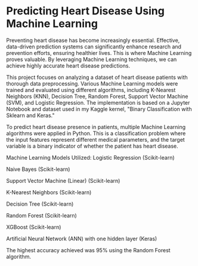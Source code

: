 # Predicting Heart Disease Using Machine Learning

Preventing heart disease has become increasingly essential. Effective, data-driven prediction systems can significantly enhance research and prevention efforts, ensuring healthier lives. This is where Machine Learning proves valuable. By leveraging Machine Learning techniques, we can achieve highly accurate heart disease predictions.

This project focuses on analyzing a dataset of heart disease patients with thorough data preprocessing. Various Machine Learning models were trained and evaluated using different algorithms, including K-Nearest Neighbors (KNN), Decision Tree, Random Forest, Support Vector Machine (SVM), and Logistic Regression. The implementation is based on a Jupyter Notebook and dataset used in my Kaggle kernel, "Binary Classification with Sklearn and Keras."

To predict heart disease presence in patients, multiple Machine Learning algorithms were applied in Python. This is a classification problem where the input features represent different medical parameters, and the target variable is a binary indicator of whether the patient has heart disease.

Machine Learning Models Utilized:
Logistic Regression (Scikit-learn)

Naive Bayes (Scikit-learn)

Support Vector Machine (Linear) (Scikit-learn)

K-Nearest Neighbors (Scikit-learn)

Decision Tree (Scikit-learn)

Random Forest (Scikit-learn)

XGBoost (Scikit-learn)

Artificial Neural Network (ANN) with one hidden layer (Keras)

The highest accuracy achieved was 95% using the Random Forest algorithm.
